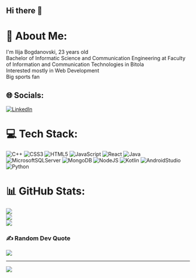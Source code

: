 ## Hi there 👋

# 💫 About Me:
I'm Ilija Bogdanovski, 23 years old<br>Bachelor of Informatic Science and Communication Engineering at Faculty of Information and Communication Technologies in Bitola<br>Interested mostly in Web Development<br>Big sports fan


## 🌐 Socials:
[![LinkedIn](https://img.shields.io/badge/LinkedIn-%230077B5.svg?logo=linkedin&logoColor=white)](https://linkedin.com/in/ilija-bogdanovski-93980b308/) 

# 💻 Tech Stack:
![C++](https://img.shields.io/badge/c++-%2300599C.svg?style=for-the-badge&logo=c%2B%2B&logoColor=white) ![CSS3](https://img.shields.io/badge/css3-%231572B6.svg?style=for-the-badge&logo=css3&logoColor=white) ![HTML5](https://img.shields.io/badge/html5-%23E34F26.svg?style=for-the-badge&logo=html5&logoColor=white) ![JavaScript](https://img.shields.io/badge/javascript-%23323330.svg?style=for-the-badge&logo=javascript&logoColor=%23F7DF1E) ![React](https://img.shields.io/badge/react-%2320232a.svg?style=for-the-badge&logo=react&logoColor=%2361DAFB) ![Java](https://img.shields.io/badge/java-%23ED8B00.svg?style=for-the-badge&logo=openjdk&logoColor=white) ![MicrosoftSQLServer](https://img.shields.io/badge/Microsoft%20SQL%20Server-CC2927?style=for-the-badge&logo=microsoft%20sql%20server&logoColor=white) ![MongoDB](https://img.shields.io/badge/MongoDB-%234ea94b.svg?style=for-the-badge&logo=mongodb&logoColor=white) ![NodeJS](https://img.shields.io/badge/node.js-6DA55F?style=for-the-badge&logo=node.js&logoColor=white) ![Kotlin](https://img.shields.io/badge/kotlin-%23323330.svg?style=for-the-badge&logo=kotlin&logoColor=%377DFF) ![AndroidStudio](https://img.shields.io/badge/androidstudio-%23323330.svg?style=for-the-badge&logo=androidstudio&logoColor=A4C639) ![Python](https://img.shields.io/badge/python-%23323330.svg?style=for-the-badge&logo=python&logoColor=ffde57)
# 📊 GitHub Stats:
![](https://github-readme-stats.vercel.app/api?username=ilija2531&theme=dark&hide_border=false&include_all_commits=false&count_private=false)<br/>
![](https://nirzak-streak-stats.vercel.app/?user=ilija2531&theme=dark&hide_border=false)<br/>
![](https://github-readme-stats.vercel.app/api/top-langs/?username=ilija2531&theme=dark&hide_border=false&include_all_commits=false&count_private=false&layout=compact)

### ✍️ Random Dev Quote
![](https://quotes-github-readme.vercel.app/api?type=horizontal&theme=radical)

---
[![](https://visitcount.itsvg.in/api?id=ilija2531&icon=0&color=0)](https://visitcount.itsvg.in)

<!-- Proudly created with GPRM ( https://gprm.itsvg.in ) -->
